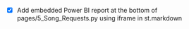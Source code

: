 - [x] Add embedded Power BI report at the bottom of pages/5_Song_Requests.py using iframe in st.markdown
